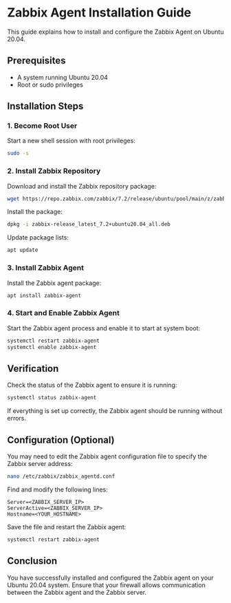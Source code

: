 # Zabbix Agent Installation Guide

This guide explains how to install and configure the Zabbix Agent on Ubuntu 20.04.

## Prerequisites
- A system running Ubuntu 20.04
- Root or sudo privileges

## Installation Steps

### 1. Become Root User
Start a new shell session with root privileges:

```sh
sudo -s
```

### 2. Install Zabbix Repository
Download and install the Zabbix repository package:

```sh
wget https://repo.zabbix.com/zabbix/7.2/release/ubuntu/pool/main/z/zabbix-release/zabbix-release_latest_7.2+ubuntu20.04_all.deb
```

Install the package:

```sh
dpkg -i zabbix-release_latest_7.2+ubuntu20.04_all.deb
```

Update package lists:

```sh
apt update
```

### 3. Install Zabbix Agent
Install the Zabbix agent package:

```sh
apt install zabbix-agent
```

### 4. Start and Enable Zabbix Agent
Start the Zabbix agent process and enable it to start at system boot:

```sh
systemctl restart zabbix-agent
systemctl enable zabbix-agent
```

## Verification
Check the status of the Zabbix agent to ensure it is running:

```sh
systemctl status zabbix-agent
```

If everything is set up correctly, the Zabbix agent should be running without errors.

## Configuration (Optional)
You may need to edit the Zabbix agent configuration file to specify the Zabbix server address:

```sh
nano /etc/zabbix/zabbix_agentd.conf
```

Find and modify the following lines:

```
Server=<ZABBIX_SERVER_IP>
ServerActive=<ZABBIX_SERVER_IP>
Hostname=<YOUR_HOSTNAME>
```

Save the file and restart the Zabbix agent:

```sh
systemctl restart zabbix-agent
```

## Conclusion
You have successfully installed and configured the Zabbix agent on your Ubuntu 20.04 system. Ensure that your firewall allows communication between the Zabbix agent and the Zabbix server.

